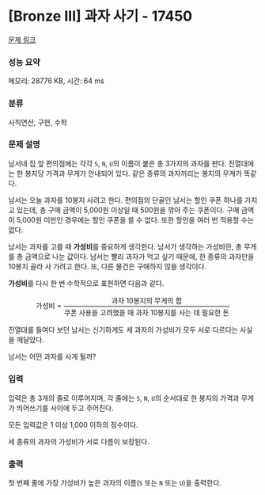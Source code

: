 # [Bronze III] 과자 사기 - 17450 

[문제 링크](https://www.acmicpc.net/problem/17450) 

### 성능 요약

메모리: 28776 KB, 시간: 64 ms

### 분류

사칙연산, 구현, 수학

### 문제 설명

<p>남서네 집 앞 편의점에는 각각 <code>S</code>, <code>N</code>, <code>U</code>의 이름이 붙은 총 3가지의 과자를 판다. 진열대에는 한 봉지당 가격과 무게가 안내되어 있다. 같은 종류의 과자끼리는 봉지의 무게가 똑같다.</p>

<p>남서는 오늘 과자를 10봉지 사려고 한다. 편의점의 단골인 남서는 할인 쿠폰 하나를 가지고 있는데, 총 구매 금액이 5,000원 이상일 때 500원을 깎아 주는 쿠폰이다. 구매 금액이 5,000원 미만인 경우에는 할인 쿠폰을 쓸 수 없다. 또한 할인을 여러 번 적용할 수는 없다.</p>

<p>남서는 과자를 고를 때 <b>가성비</b>를 중요하게 생각한다. 남서가 생각하는 가성비란, 총 무게를 총 금액으로 나눈 값이다. 남서는 빨리 과자가 먹고 싶기 때문에, 한 종류의 과자만을 10봉지 골라 사 가려고 한다. 또, 다른 물건은 구매하지 않을 생각이다.</p>

<p><b>가성비</b>를 다시 한 번 수학적으로 표현하면 다음과 같다.</p>

<p style="text-align: center;">가성비 = <span style="display: inline-block; position: relative; vertical-align: middle; letter-spacing: 0.001em; text-align: center;"><span style="display: block; padding: 0.1em;">과자 10봉지의 무게의 합</span> <span style="display: none; padding: 0.1em;">/</span> <span style="display: block; padding: 0.1em; border-top: thin solid black;">쿠폰 사용을 고려했을 때 과자 10봉지를 사는 데 필요한 돈</span></span></p>

<p>진열대를 들여다 보던 남서는 신기하게도 세 과자의 가성비가 모두 서로 다르다는 사실을 깨달았다.</p>

<p>남서는 어떤 과자를 사게 될까?</p>

### 입력 

 <p>입력은 총 3개의 줄로 이루어지며, 각 줄에는 <code>S</code>, <code>N</code>, <code>U</code>의 순서대로 한 봉지의 가격과 무게가 띄어쓰기를 사이에 두고 주어진다.</p>

<p>모든 입력값은 1 이상 1,000 이하의 정수이다.</p>

<p>세 종류의 과자의 가성비가 서로 다름이 보장된다.</p>

### 출력 

 <p>첫 번째 줄에 가장 가성비가 높은 과자의 이름(<code>S</code> 또는 <code>N</code> 또는 <code>U</code>)을 출력한다.</p>

